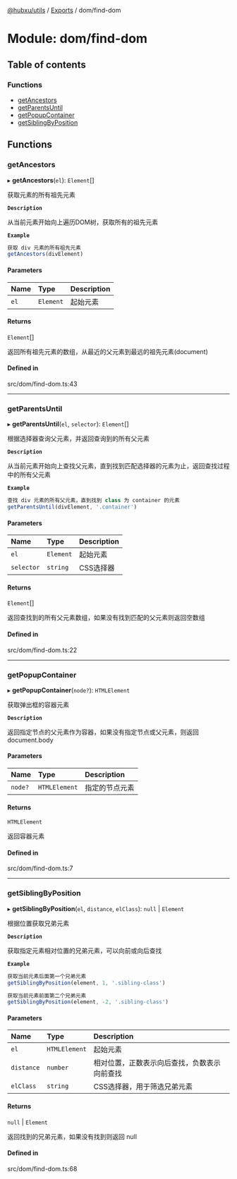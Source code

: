 [@hubxu/utils](../README.md) / [Exports](../modules.md) / dom/find-dom

# Module: dom/find-dom

## Table of contents

### Functions

- [getAncestors](dom_find_dom.md#getancestors)
- [getParentsUntil](dom_find_dom.md#getparentsuntil)
- [getPopupContainer](dom_find_dom.md#getpopupcontainer)
- [getSiblingByPosition](dom_find_dom.md#getsiblingbyposition)

## Functions

### getAncestors

▸ **getAncestors**(`el`): `Element`[]

获取元素的所有祖先元素

**`Description`**

从当前元素开始向上遍历DOM树，获取所有的祖先元素

**`Example`**

```ts
获取 div 元素的所有祖先元素
getAncestors(divElement)
```

#### Parameters

| Name | Type | Description |
| :------ | :------ | :------ |
| `el` | `Element` | 起始元素 |

#### Returns

`Element`[]

返回所有祖先元素的数组，从最近的父元素到最远的祖先元素(document)

#### Defined in

src/dom/find-dom.ts:43

___

### getParentsUntil

▸ **getParentsUntil**(`el`, `selector`): `Element`[]

根据选择器查询父元素，并返回查询到的所有父元素

**`Description`**

从当前元素开始向上查找父元素，直到找到匹配选择器的元素为止，返回查找过程中的所有父元素

**`Example`**

```ts
查找 div 元素的所有父元素，直到找到 class 为 container 的元素
getParentsUntil(divElement, '.container')
```

#### Parameters

| Name | Type | Description |
| :------ | :------ | :------ |
| `el` | `Element` | 起始元素 |
| `selector` | `string` | CSS选择器 |

#### Returns

`Element`[]

返回查找到的所有父元素数组，如果没有找到匹配的父元素则返回空数组

#### Defined in

src/dom/find-dom.ts:22

___

### getPopupContainer

▸ **getPopupContainer**(`node?`): `HTMLElement`

获取弹出框的容器元素

**`Description`**

返回指定节点的父元素作为容器，如果没有指定节点或父元素，则返回 document.body

#### Parameters

| Name | Type | Description |
| :------ | :------ | :------ |
| `node?` | `HTMLElement` | 指定的节点元素 |

#### Returns

`HTMLElement`

返回容器元素

#### Defined in

src/dom/find-dom.ts:7

___

### getSiblingByPosition

▸ **getSiblingByPosition**(`el`, `distance`, `elClass`): ``null`` \| `Element`

根据位置获取兄弟元素

**`Description`**

获取指定元素相对位置的兄弟元素，可以向前或向后查找

**`Example`**

```ts
获取当前元素后面第一个兄弟元素
getSiblingByPosition(element, 1, '.sibling-class')

获取当前元素前面第二个兄弟元素
getSiblingByPosition(element, -2, '.sibling-class')
```

#### Parameters

| Name | Type | Description |
| :------ | :------ | :------ |
| `el` | `HTMLElement` | 起始元素 |
| `distance` | `number` | 相对位置，正数表示向后查找，负数表示向前查找 |
| `elClass` | `string` | CSS选择器，用于筛选兄弟元素 |

#### Returns

``null`` \| `Element`

返回找到的兄弟元素，如果没有找到则返回 null

#### Defined in

src/dom/find-dom.ts:68
